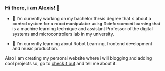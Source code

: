 ### Hi there, i am Alexis! 👋

- 🔭 I’m currently working on my bachelor thesis degree that is about a control system for a robot manipulator using Reinforcement learning that is a machine learning technique and assistant Professor of the digital systems and microcontrollers lab in my university.

- 🌱 I’m currently learning about Robot Learning, frontend development and music production.

Also I am creating my personal website where i will blogging and adding cool projects so, go to <a href="https://alealeblog.vercel.app/"> check it out</a> and tell me about it.



<!--
**Alexfm101/Alexfm101** is a ✨ _special_ ✨ repository because its `README.md` (this file) appears on your GitHub profile.

Here are some ideas to get you started:

- 🔭 I’m currently working on ...
- 🌱 I’m currently learning ...
- 👯 I’m looking to collaborate on ...
- 🤔 I’m looking for help with ...
- 💬 Ask me about ...
- 📫 How to reach me: ...
- 😄 Pronouns: ...
- ⚡ Fun fact: ...
-->

